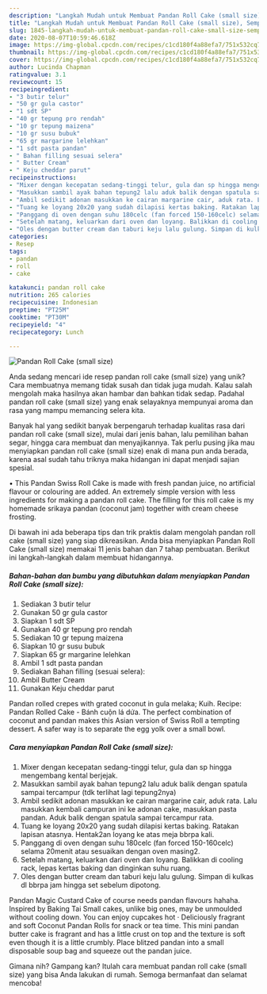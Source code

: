 ```yaml
---
description: "Langkah Mudah untuk Membuat Pandan Roll Cake (small size), Sempurna"
title: "Langkah Mudah untuk Membuat Pandan Roll Cake (small size), Sempurna"
slug: 1845-langkah-mudah-untuk-membuat-pandan-roll-cake-small-size-sempurna
date: 2020-08-07T10:59:46.618Z
image: https://img-global.cpcdn.com/recipes/c1cd180f4a88efa7/751x532cq70/pandan-roll-cake-small-size-foto-resep-utama.jpg
thumbnail: https://img-global.cpcdn.com/recipes/c1cd180f4a88efa7/751x532cq70/pandan-roll-cake-small-size-foto-resep-utama.jpg
cover: https://img-global.cpcdn.com/recipes/c1cd180f4a88efa7/751x532cq70/pandan-roll-cake-small-size-foto-resep-utama.jpg
author: Lucinda Chapman
ratingvalue: 3.1
reviewcount: 15
recipeingredient:
- "3 butir telur"
- "50 gr gula castor"
- "1 sdt SP"
- "40 gr tepung pro rendah"
- "10 gr tepung maizena"
- "10 gr susu bubuk"
- "65 gr margarine lelehkan"
- "1 sdt pasta pandan"
- " Bahan filling sesuai selera"
- " Butter Cream"
- " Keju cheddar parut"
recipeinstructions:
- "Mixer dengan kecepatan sedang-tinggi telur, gula dan sp hingga mengembang kental berjejak."
- "Masukkan sambil ayak bahan tepung2 lalu aduk balik dengan spatula sampai tercampur (tdk terlihat lagi tepung2nya)"
- "Ambil sedikit adonan masukkan ke cairan margarine cair, aduk rata. Lalu masukkan kembali campuran ini ke adonan cake, masukkan pasta pandan. Aduk balik dengan spatula sampai tercampur rata."
- "Tuang ke loyang 20x20 yang sudah dilapisi kertas baking. Ratakan lapisan atasnya. Hentak2an loyang ke atas meja bbrpa kali."
- "Panggang di oven dengan suhu 180celc (fan forced 150-160celc) selama 20menit atau sesuaikan dengan oven masing2."
- "Setelah matang, keluarkan dari oven dan loyang. Balikkan di cooling rack, lepas kertas baking dan dinginkan suhu ruang."
- "Oles dengan butter cream dan taburi keju lalu gulung. Simpan di kulkas dl bbrpa jam hingga set sebelum dipotong."
categories:
- Resep
tags:
- pandan
- roll
- cake

katakunci: pandan roll cake 
nutrition: 265 calories
recipecuisine: Indonesian
preptime: "PT25M"
cooktime: "PT30M"
recipeyield: "4"
recipecategory: Lunch

---
```



![Pandan Roll Cake (small size)](https://img-global.cpcdn.com/recipes/c1cd180f4a88efa7/751x532cq70/pandan-roll-cake-small-size-foto-resep-utama.jpg)

Anda sedang mencari ide resep pandan roll cake (small size) yang unik? Cara membuatnya memang tidak susah dan tidak juga mudah. Kalau salah mengolah maka hasilnya akan hambar dan bahkan tidak sedap. Padahal pandan roll cake (small size) yang enak selayaknya mempunyai aroma dan rasa yang mampu memancing selera kita.

Banyak hal yang sedikit banyak berpengaruh terhadap kualitas rasa dari pandan roll cake (small size), mulai dari jenis bahan, lalu pemilihan bahan segar, hingga cara membuat dan menyajikannya. Tak perlu pusing jika mau menyiapkan pandan roll cake (small size) enak di mana pun anda berada, karena asal sudah tahu triknya maka hidangan ini dapat menjadi sajian spesial.

• This Pandan Swiss Roll Cake is made with fresh pandan juice, no artificial flavour or colouring are added. An extremely simple version with less ingredients for making a pandan roll cake. The filling for this roll cake is my homemade srikaya pandan (coconut jam) together with cream cheese frosting.


Di bawah ini ada beberapa tips dan trik praktis dalam mengolah pandan roll cake (small size) yang siap dikreasikan. Anda bisa menyiapkan Pandan Roll Cake (small size) memakai 11 jenis bahan dan 7 tahap pembuatan. Berikut ini langkah-langkah dalam membuat hidangannya.

<!--inarticleads1-->

##### Bahan-bahan dan bumbu yang dibutuhkan dalam menyiapkan Pandan Roll Cake (small size):

1. Sediakan 3 butir telur
1. Gunakan 50 gr gula castor
1. Siapkan 1 sdt SP
1. Gunakan 40 gr tepung pro rendah
1. Sediakan 10 gr tepung maizena
1. Siapkan 10 gr susu bubuk
1. Siapkan 65 gr margarine lelehkan
1. Ambil 1 sdt pasta pandan
1. Sediakan  Bahan filling (sesuai selera):
1. Ambil  Butter Cream
1. Gunakan  Keju cheddar parut


Pandan rolled crepes with grated coconut in gula melaka; Kuih. Recipe: Pandan Rolled Cake - Bánh cuộn lá dứa. The perfect combination of coconut and pandan makes this Asian version of Swiss Roll a tempting dessert. A safer way is to separate the egg yolk over a small bowl. 

<!--inarticleads2-->

##### Cara menyiapkan Pandan Roll Cake (small size):

1. Mixer dengan kecepatan sedang-tinggi telur, gula dan sp hingga mengembang kental berjejak.
1. Masukkan sambil ayak bahan tepung2 lalu aduk balik dengan spatula sampai tercampur (tdk terlihat lagi tepung2nya)
1. Ambil sedikit adonan masukkan ke cairan margarine cair, aduk rata. Lalu masukkan kembali campuran ini ke adonan cake, masukkan pasta pandan. Aduk balik dengan spatula sampai tercampur rata.
1. Tuang ke loyang 20x20 yang sudah dilapisi kertas baking. Ratakan lapisan atasnya. Hentak2an loyang ke atas meja bbrpa kali.
1. Panggang di oven dengan suhu 180celc (fan forced 150-160celc) selama 20menit atau sesuaikan dengan oven masing2.
1. Setelah matang, keluarkan dari oven dan loyang. Balikkan di cooling rack, lepas kertas baking dan dinginkan suhu ruang.
1. Oles dengan butter cream dan taburi keju lalu gulung. Simpan di kulkas dl bbrpa jam hingga set sebelum dipotong.


Pandan Magic Custard Cake of course needs pandan flavours hahaha. Inspired by Baking Tai Small cakes, unlike big ones, may be unmoulded without cooling down. You can enjoy cupcakes hot · Deliciously fragrant and soft Coconut Pandan Rolls for snack or tea time. This mini pandan butter cake is fragrant and has a little crust on top and the texture is soft even though it is a little crumbly. Place blitzed pandan into a small disposable soup bag and squeeze out the pandan juice. 

Gimana nih? Gampang kan? Itulah cara membuat pandan roll cake (small size) yang bisa Anda lakukan di rumah. Semoga bermanfaat dan selamat mencoba!
